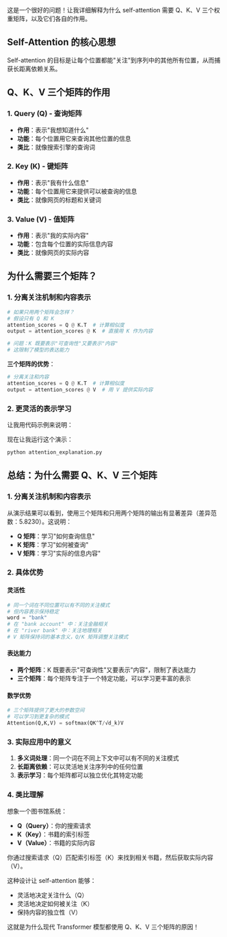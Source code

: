 这是一个很好的问题！让我详细解释为什么 self-attention 需要 Q、K、V 三个权重矩阵，以及它们各自的作用。

## Self-Attention 的核心思想

Self-attention 的目标是让每个位置都能"关注"到序列中的其他所有位置，从而捕获长距离依赖关系。

## Q、K、V 三个矩阵的作用

### 1. **Query (Q) - 查询矩阵**
- **作用**：表示"我想知道什么"
- **功能**：每个位置用它来查询其他位置的信息
- **类比**：就像搜索引擎的查询词

### 2. **Key (K) - 键矩阵**  
- **作用**：表示"我有什么信息"
- **功能**：每个位置用它来提供可以被查询的信息
- **类比**：就像网页的标题和关键词

### 3. **Value (V) - 值矩阵**
- **作用**：表示"我的实际内容"
- **功能**：包含每个位置的实际信息内容
- **类比**：就像网页的实际内容

## 为什么需要三个矩阵？

### 1. **分离关注机制和内容表示**

```python
# 如果只用两个矩阵会怎样？
# 假设只有 Q 和 K
attention_scores = Q @ K.T  # 计算相似度
output = attention_scores @ K  # 直接用 K 作为内容

# 问题：K 既要表示"可查询性"又要表示"内容"
# 这限制了模型的表达能力
```

**三个矩阵的优势**：
```python
# 分离关注和内容
attention_scores = Q @ K.T  # 计算相似度
output = attention_scores @ V  # 用 V 提供实际内容
```

### 2. **更灵活的表示学习**

让我用代码示例来说明：

现在让我运行这个演示：

```bash
python attention_explanation.py
```
## 总结：为什么需要 Q、K、V 三个矩阵

### 1. **分离关注机制和内容表示**

从演示结果可以看到，使用三个矩阵和只用两个矩阵的输出有显著差异（差异范数：5.8230）。这说明：

- **Q 矩阵**：学习"如何查询信息"
- **K 矩阵**：学习"如何被查询"  
- **V 矩阵**：学习"实际的信息内容"

### 2. **具体优势**

#### **灵活性**
```python
# 同一个词在不同位置可以有不同的关注模式
# 但内容表示保持稳定
word = "bank"
# 在 "bank account" 中：关注金融相关
# 在 "river bank" 中：关注地理相关
# V 矩阵保持词的基本含义，Q/K 矩阵调整关注模式
```

#### **表达能力**
- **两个矩阵**：K 既要表示"可查询性"又要表示"内容"，限制了表达能力
- **三个矩阵**：每个矩阵专注于一个特定功能，可以学习更丰富的表示

#### **数学优势**
```python
# 三个矩阵提供了更大的参数空间
# 可以学习到更复杂的模式
Attention(Q,K,V) = softmax(QK^T/√d_k)V
```

### 3. **实际应用中的意义**

1. **多义词处理**：同一个词在不同上下文中可以有不同的关注模式
2. **长距离依赖**：可以灵活地关注序列中的任何位置
3. **表示学习**：每个矩阵都可以独立优化其特定功能

### 4. **类比理解**

想象一个图书馆系统：
- **Q（Query）**：你的搜索请求
- **K（Key）**：书籍的索引标签
- **V（Value）**：书籍的实际内容

你通过搜索请求（Q）匹配索引标签（K）来找到相关书籍，然后获取实际内容（V）。

这种设计让 self-attention 能够：
- 灵活地决定关注什么（Q）
- 灵活地决定如何被关注（K）  
- 保持内容的独立性（V）

这就是为什么现代 Transformer 模型都使用 Q、K、V 三个矩阵的原因！